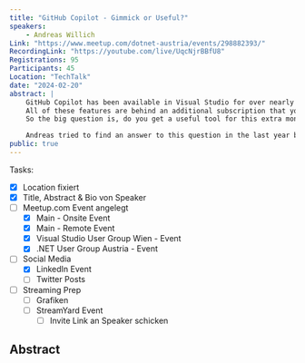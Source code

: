 ```yaml
---
title: "GitHub Copilot - Gimmick or Useful?"
speakers: 
    - Andreas Willich
Link: "https://www.meetup.com/dotnet-austria/events/298882393/"
RecordingLink: "https://youtube.com/live/UqcNjrBBfU8"
Registrations: 95
Participants: 45
Location: "TechTalk"
date: "2024-02-20"
abstract: |
    GitHub Copilot has been available in Visual Studio for over nearly 2 years now and we see more and more AI features popping up in Visual Studio and Visual Studio Code.  
    All of these features are behind an additional subscription that your company or you have to pay.  
    So the big question is, do you get a useful tool for this extra money? And if so, how do you convince your boss to pay for it?

    Andreas tried to find an answer to this question in the last year by daily driving GitHub Copilot for various tasks at his work as a Developer.
public: true
---
```

Tasks:
- [x] Location fixiert
- [x] Title, Abstract & Bio von Speaker
- [ ] Meetup.com Event angelegt
    - [x] Main - Onsite Event
    - [x] Main - Remote Event
    - [x] Visual Studio User Group Wien - Event
    - [x] .NET User Group Austria - Event
- [ ] Social Media
    - [x] LinkedIn Event
    - [ ] Twitter Posts
- [ ] Streaming Prep
    - [ ] Grafiken
    - [ ] StreamYard Event
        - [ ] Invite Link an Speaker schicken

## Abstract
